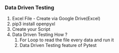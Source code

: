 ### Data Driven Testing 

1. Excel File - Create via Google Drive(Excel)
2. pip3 install openpyxl
3. Create your Script
4. Data Driven Testing How ?
   1. For Loop to read the file every data and run it
   2. Data Driven Testing feature of Pytest 